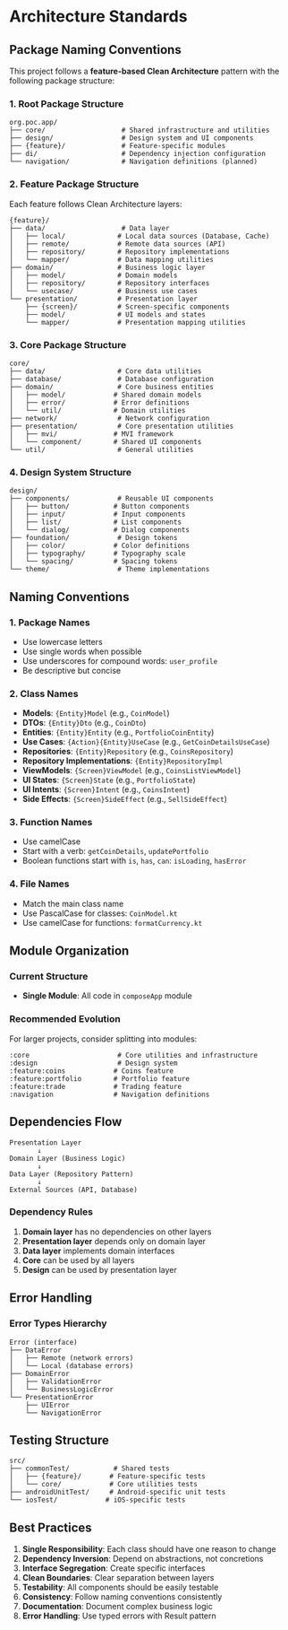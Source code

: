 # Architecture Standards

## Package Naming Conventions

This project follows a **feature-based Clean Architecture** pattern with the following package structure:

### 1. Root Package Structure
```
org.poc.app/
├── core/                   # Shared infrastructure and utilities
├── design/                 # Design system and UI components
├── {feature}/              # Feature-specific modules
├── di/                     # Dependency injection configuration
└── navigation/             # Navigation definitions (planned)
```

### 2. Feature Package Structure
Each feature follows Clean Architecture layers:

```
{feature}/
├── data/                   # Data layer
│   ├── local/             # Local data sources (Database, Cache)
│   ├── remote/            # Remote data sources (API)
│   ├── repository/        # Repository implementations
│   └── mapper/            # Data mapping utilities
├── domain/                # Business logic layer
│   ├── model/             # Domain models
│   ├── repository/        # Repository interfaces
│   └── usecase/           # Business use cases
└── presentation/          # Presentation layer
    ├── {screen}/          # Screen-specific components
    ├── model/             # UI models and states
    └── mapper/            # Presentation mapping utilities
```

### 3. Core Package Structure
```
core/
├── data/                  # Core data utilities
├── database/              # Database configuration
├── domain/                # Core business entities
│   ├── model/            # Shared domain models
│   ├── error/            # Error definitions
│   └── util/             # Domain utilities
├── network/               # Network configuration
├── presentation/          # Core presentation utilities
│   ├── mvi/              # MVI framework
│   └── component/        # Shared UI components
└── util/                  # General utilities
```

### 4. Design System Structure
```
design/
├── components/            # Reusable UI components
│   ├── button/           # Button components
│   ├── input/            # Input components
│   ├── list/             # List components
│   └── dialog/           # Dialog components
├── foundation/            # Design tokens
│   ├── color/            # Color definitions
│   ├── typography/       # Typography scale
│   └── spacing/          # Spacing tokens
└── theme/                 # Theme implementations
```

## Naming Conventions

### 1. Package Names
- Use lowercase letters
- Use single words when possible
- Use underscores for compound words: `user_profile`
- Be descriptive but concise

### 2. Class Names
- **Models**: `{Entity}Model` (e.g., `CoinModel`)
- **DTOs**: `{Entity}Dto` (e.g., `CoinDto`)
- **Entities**: `{Entity}Entity` (e.g., `PortfolioCoinEntity`)
- **Use Cases**: `{Action}{Entity}UseCase` (e.g., `GetCoinDetailsUseCase`)
- **Repositories**: `{Entity}Repository` (e.g., `CoinsRepository`)
- **Repository Implementations**: `{Entity}RepositoryImpl`
- **ViewModels**: `{Screen}ViewModel` (e.g., `CoinsListViewModel`)
- **UI States**: `{Screen}State` (e.g., `PortfolioState`)
- **UI Intents**: `{Screen}Intent` (e.g., `CoinsIntent`)
- **Side Effects**: `{Screen}SideEffect` (e.g., `SellSideEffect`)

### 3. Function Names
- Use camelCase
- Start with a verb: `getCoinDetails`, `updatePortfolio`
- Boolean functions start with `is`, `has`, `can`: `isLoading`, `hasError`

### 4. File Names
- Match the main class name
- Use PascalCase for classes: `CoinModel.kt`
- Use camelCase for functions: `formatCurrency.kt`

## Module Organization

### Current Structure
- **Single Module**: All code in `composeApp` module

### Recommended Evolution
For larger projects, consider splitting into modules:

```
:core                      # Core utilities and infrastructure
:design                    # Design system
:feature:coins            # Coins feature
:feature:portfolio        # Portfolio feature
:feature:trade            # Trading feature
:navigation               # Navigation definitions
```

## Dependencies Flow

```
Presentation Layer
       ↓
Domain Layer (Business Logic)
       ↓
Data Layer (Repository Pattern)
       ↓
External Sources (API, Database)
```

### Dependency Rules
1. **Domain layer** has no dependencies on other layers
2. **Presentation layer** depends only on domain layer
3. **Data layer** implements domain interfaces
4. **Core** can be used by all layers
5. **Design** can be used by presentation layer

## Error Handling

### Error Types Hierarchy
```
Error (interface)
├── DataError
│   ├── Remote (network errors)
│   └── Local (database errors)
├── DomainError
│   ├── ValidationError
│   └── BusinessLogicError
└── PresentationError
    ├── UIError
    └── NavigationError
```

## Testing Structure

```
src/
├── commonTest/           # Shared tests
│   ├── {feature}/       # Feature-specific tests
│   └── core/            # Core utilities tests
├── androidUnitTest/     # Android-specific unit tests
└── iosTest/            # iOS-specific tests
```

## Best Practices

1. **Single Responsibility**: Each class should have one reason to change
2. **Dependency Inversion**: Depend on abstractions, not concretions
3. **Interface Segregation**: Create specific interfaces
4. **Clean Boundaries**: Clear separation between layers
5. **Testability**: All components should be easily testable
6. **Consistency**: Follow naming conventions consistently
7. **Documentation**: Document complex business logic
8. **Error Handling**: Use typed errors with Result pattern
